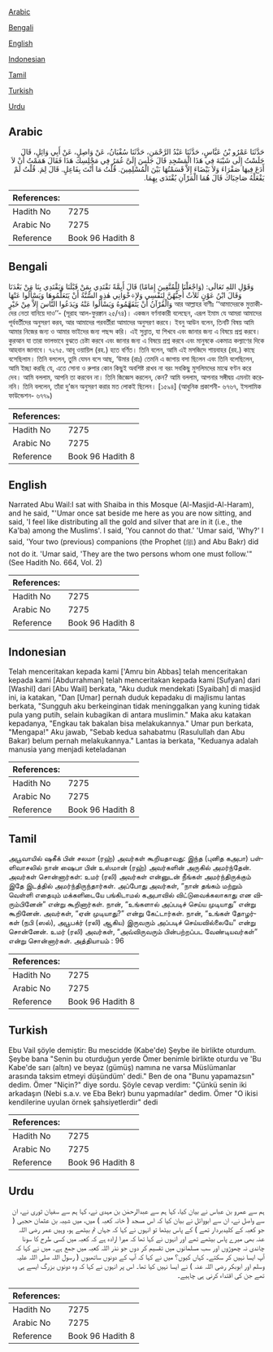 [Arabic](#arabic)

[Bengali](#bengali)

[English](#english)

[Indonesian](#indonesian)

[Tamil](#tamil)

[Turkish](#turkish)

[Urdu](#urdu)

## Arabic


<div dir="rtl" lang="ar" style={{fontSize:'larger',backgroundColor:'#f8f9fa',padding:20}}>
حَدَّثَنَا عَمْرُو بْنُ عَبَّاسٍ، حَدَّثَنَا عَبْدُ الرَّحْمَنِ، حَدَّثَنَا سُفْيَانُ، عَنْ وَاصِلٍ، عَنْ أَبِي وَائِلٍ، قَالَ جَلَسْتُ إِلَى شَيْبَةَ فِي هَذَا الْمَسْجِدِ قَالَ جَلَسَ إِلَىَّ عُمَرُ فِي مَجْلِسِكَ هَذَا فَقَالَ هَمَمْتُ أَنْ لاَ أَدَعَ فِيهَا صَفْرَاءَ وَلاَ بَيْضَاءَ إِلاَّ قَسَمْتُهَا بَيْنَ الْمُسْلِمِينَ‏.‏ قُلْتُ مَا أَنْتَ بِفَاعِلٍ‏.‏ قَالَ لِمَ‏.‏ قُلْتُ لَمْ يَفْعَلْهُ صَاحِبَاكَ قَالَ هُمَا الْمَرْآنِ يُقْتَدَى بِهِمَا‏.‏
</div>
<div style={{backgroundColor:'#f8f9fa',padding:20, marginBottom: 10}}><table> <thead> <tr> <th>References:</th> <th></th> </tr> </thead> <tbody><tr><td>Hadith No</td><td>7275</td></tr><tr><td>Arabic No</td><td>7275</td></tr><tr><td>Reference</td><td>Book 96 Hadith 8</td></tr></tbody></table></div>

## Bengali


<div dir="ltr" lang="bn" style={{fontSize:'larger',backgroundColor:'#f8f9fa',padding:20}}>
وَقَوْلِ اللهِ تَعَالَى: (وَاجْعَلْنَا لِلْمُتَّقِينَ إِمَامًا) قَالَ أَيِمَّةً نَقْتَدِي بِمَنْ قَبْلَنَا وَيَقْتَدِي بِنَا مَنْ بَعْدَنَا وَقَالَ ابْنُ عَوْنٍ ثَلاَثٌ أُحِبُّهُنَّ لِنَفْسِي وَلإِ÷خْوَانِي هٰذِهِ السُّنَّةُ أَنْ يَتَعَلَّمُوهَا وَيَسْأَلُوا عَنْهَا وَالْقُرْآنُ أَنْ يَتَفَهَّمُوهُ وَيَسْأَلُوا عَنْهُ وَيَدَعُوا النَّاسَ إِلاَّ مِنْ خَيْرٍ আর আল্লাহর বাণীঃ ‘‘আমাদেরকে মুত্তাকীদের নেতা বানিয়ে দাও’’- (সূরাহ আল-ফুরক্বান ২৫/৭৪)। একজন বর্ণনাকারী বলেছেন, এরূপ ইমাম যে আমরা আমাদের পূর্ববর্তীদের অনুসরণ করব, আর আমাদের পরবর্তীরা আমাদের অনুসরণ করবে। ইবনু আউন বলেন, তিনটি বিষয় আমি আমার নিজের জন্য ও আমার ভাইদের জন্য পছন্দ করি। এই সুন্নাত, যা শিখবে এবং জানার জন্য এ বিষয়ে প্রশ্ন করবে। কুরআন যা তারা ভালভাবে বুঝতে চেষ্টা করবে এবং জানার জন্য এ বিষয়ে প্রশ্ন করবে এবং মানুষকে একমাত্র কল্যাণের দিকে আহবান জানাবে। ৭২৭৫. আবূ ওয়ায়িল (রহ.) হতে বর্ণিত। তিনি বলেন, আমি এই মসজিদে শায়বাহর (রহ.) কাছে বসেছিলাম। তিনি বললেন, তুমি যেমন বসে আছ, ‘উমার (রাঃ) তেমনি এ জাগায় বসা ছিলেন এবং তিনি বলেছিলেন, আমি ইচ্ছা করছি যে, এতে সোনা ও রুপার কোন কিছুই অবশিষ্ট রাখব না বরং সবকিছু মুসলিমদের মাঝে বণ্টন করে দেব। আমি বললাম, আপনি তা করবেন না। তিনি জিজ্ঞেস করলেন, কেন? আমি বললাম, আপনার সঙ্গীদ্বয় এমনটা করেননি। তিনি বললেন, তাঁরা দু’জন অনুসরণ করার মত লোকই ছিলেন। [১৫৯৪] (আধুনিক প্রকাশনী- ৬৭৬৭, ইসলামিক ফাউন্ডেশন- ৬৭৭৯)
</div>
<div style={{backgroundColor:'#f8f9fa',padding:20, marginBottom: 10}}><table> <thead> <tr> <th>References:</th> <th></th> </tr> </thead> <tbody><tr><td>Hadith No</td><td>7275</td></tr><tr><td>Arabic No</td><td>7275</td></tr><tr><td>Reference</td><td>Book 96 Hadith 8</td></tr></tbody></table></div>

## English


<div dir="ltr" lang="en" style={{fontSize:'larger',backgroundColor:'#f8f9fa',padding:20}}>
Narrated Abu Wail:I sat with Shaiba in this Mosque (Al-Masjid-Al-Haram), and he said, "'Umar once sat beside me here as you are now sitting, and said, 'I feel like distributing all the gold and silver that are in it (i.e., the Ka'ba) among the Muslims'. I said, 'You cannot do that.' 'Umar said, 'Why?' I said, 'Your two (previous) companions (the Prophet (ﷺ) and Abu Bakr) did not do it. 'Umar said, 'They are the two persons whom one must follow.'" (See Hadith No. 664, Vol. 2)
</div>
<div style={{backgroundColor:'#f8f9fa',padding:20, marginBottom: 10}}><table> <thead> <tr> <th>References:</th> <th></th> </tr> </thead> <tbody><tr><td>Hadith No</td><td>7275</td></tr><tr><td>Arabic No</td><td>7275</td></tr><tr><td>Reference</td><td>Book 96 Hadith 8</td></tr></tbody></table></div>

## Indonesian


<div dir="ltr" lang="id" style={{fontSize:'larger',backgroundColor:'#f8f9fa',padding:20}}>
Telah menceritakan kepada kami ['Amru bin Abbas] telah menceritakan kepada kami [Abdurrahman] telah menceritakan kepada kami [Sufyan] dari [Washil] dari [Abu Wail] berkata, "Aku duduk mendekati [Syaibah] di masjid ini, ia katakan, "Dan [Umar] pernah duduk kepadaku di majlismu lantas berkata, "Sungguh aku berkeinginan tidak meninggalkan yang kuning tidak pula yang putih, selain kubagikan di antara muslimin." Maka aku katakan kepadanya, "Engkau tak bakalan bisa melakukannya." Umar pun berkata, "Mengapa!" Aku jawab, "Sebab kedua sahabatmu (Rasulullah dan Abu Bakar) belum pernah melakukannya." Lantas ia berkata, "Keduanya adalah manusia yang menjadi keteladanan
</div>
<div style={{backgroundColor:'#f8f9fa',padding:20, marginBottom: 10}}><table> <thead> <tr> <th>References:</th> <th></th> </tr> </thead> <tbody><tr><td>Hadith No</td><td>7275</td></tr><tr><td>Arabic No</td><td>7275</td></tr><tr><td>Reference</td><td>Book 96 Hadith 8</td></tr></tbody></table></div>

## Tamil


<div dir="ltr" lang="ta" style={{fontSize:'larger',backgroundColor:'#f8f9fa',padding:20}}>
அபூவாயில் ஷகீக் பின் சலமா (ரஹ்) அவர்கள் கூறியதாவது: இந்த (புனித கஅபா) பள்ளிவாசலில் நான் ஷைபா பின் உஸ்மான் (ரஹ்) அவர்களின் அருகில் அமர்ந்தேன். அவர்கள் சொன்னார்கள்: உமர் (ரலி) அவர்கள் என்னுடன் நீங்கள் அமர்ந்திருக்கும் இதே இடத்தில் அமர்ந்திருந்தார்கள். அப்போது அவர்கள், “நான் தங்கம் மற்றும் வெள்ளி எதையும் மக்களிடையே பங்கிடாமல் கஅபாவில் விட்டுவைக்கலாகாது என விரும்பினேன்” என்று கூறினார்கள். நான், “உங்களால் அப்படிச் செய்ய முடியாது” என்று கூறினேன். அவர்கள், “ஏன் முடியாது?” என்று கேட்டார்கள். நான், “உங்கள் தோழர்கள் (நபி (ஸல்), அபூபக்ர் (ரலி) ஆகிய) இருவரும் அப்படிச் செய்யவில்லையே” என்று சொன்னேன். உமர் (ரலி) அவர்கள், “அவ்விருவரும் பின்பற்றப்பட வேண்டியவர்கள்” என்று சொன்னார்கள். அத்தியாயம் : 96
</div>
<div style={{backgroundColor:'#f8f9fa',padding:20, marginBottom: 10}}><table> <thead> <tr> <th>References:</th> <th></th> </tr> </thead> <tbody><tr><td>Hadith No</td><td>7275</td></tr><tr><td>Arabic No</td><td>7275</td></tr><tr><td>Reference</td><td>Book 96 Hadith 8</td></tr></tbody></table></div>

## Turkish


<div dir="ltr" lang="tr" style={{fontSize:'larger',backgroundColor:'#f8f9fa',padding:20}}>
Ebu Vail şöyle demiştir: Bu mescidde (Kabe'de) Şeybe ile birlikte oturdum. Şeybe bana "Senin bu oturduğun yerde Ömer benimle birlikte oturdu ve 'Bu Kabe'de sarı (altın) ve beyaz (gümüş) namına ne varsa Müslümanlar arasında taksim etmeyi düşündüm' dedi." Ben de ona "Bunu yapamazsın" dedim. Ömer "Niçin?" diye sordu. Şöyle cevap verdim: "Çünkü senin iki arkadaşın (Nebi s.a.v. ve Eba Bekr) bunu yapmadılar" dedim. Ömer "O ikisi kendilerine uyulan örnek şahsiyetlerdir" dedi
</div>
<div style={{backgroundColor:'#f8f9fa',padding:20, marginBottom: 10}}><table> <thead> <tr> <th>References:</th> <th></th> </tr> </thead> <tbody><tr><td>Hadith No</td><td>7275</td></tr><tr><td>Arabic No</td><td>7275</td></tr><tr><td>Reference</td><td>Book 96 Hadith 8</td></tr></tbody></table></div>

## Urdu


<div dir="rtl" lang="ur" style={{fontSize:'larger',backgroundColor:'#f8f9fa',padding:20}}>
ہم سے عمرو بن عباس نے بیان کیا، کہا ہم سے عبدالرحمٰن بن مہدی نے، کہا ہم سے سفیان ثوری نے، ان سے واصل نے، ان سے ابووائل نے بیان کیا کہ اس مسجد ( خانہ کعبہ ) میں، میں شیبہ بن عثمان حجبی ( جو کعبہ کے کلیدبردار تھے ) کے پاس بیٹھا تو انہوں نے کہا کہ جہاں تم بیٹھے ہو، وہیں عمر رضی اللہ عنہ بھی میرے پاس بیٹھے تھے اور انہوں نے کہا تھا کہ میرا ارادہ ہے کہ کعبہ میں کسی طرح کا سونا چاندی نہ چھوڑوں اور سب مسلمانوں میں تقسیم کر دوں جو نذر اللہ کعبہ میں جمع ہے۔ میں نے کہا کہ آپ ایسا نہیں کر سکتے۔ کہاں کیوں؟ میں نے کہا کہ آپ کے دونوں ساتھیوں ( رسول اللہ صلی اللہ علیہ وسلم اور ابوبکر رضی اللہ عنہ ) نے ایسا نہیں کیا تھا۔ اس پر انہوں نے کہا کہ وہ دونوں بزرگ ایسے ہی تھے جن کی اقتداء کرنی ہی چاہیے۔
</div>
<div style={{backgroundColor:'#f8f9fa',padding:20, marginBottom: 10}}><table> <thead> <tr> <th>References:</th> <th></th> </tr> </thead> <tbody><tr><td>Hadith No</td><td>7275</td></tr><tr><td>Arabic No</td><td>7275</td></tr><tr><td>Reference</td><td>Book 96 Hadith 8</td></tr></tbody></table></div>